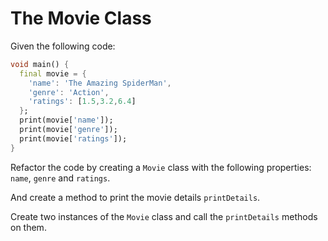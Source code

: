 # The Movie Class

Given the following code:

```dart
void main() {
  final movie = {
    'name': 'The Amazing SpiderMan',
    'genre': 'Action',
    'ratings': [1.5,3.2,6.4]
  };
  print(movie['name']);
  print(movie['genre']);
  print(movie['ratings']);
}
```

Refactor the code by creating a `Movie` class with the following properties: `name`, `genre` and `ratings`.

And create a method to print the movie details `printDetails`.

Create two instances of the `Movie` class and call the `printDetails` methods on them.
